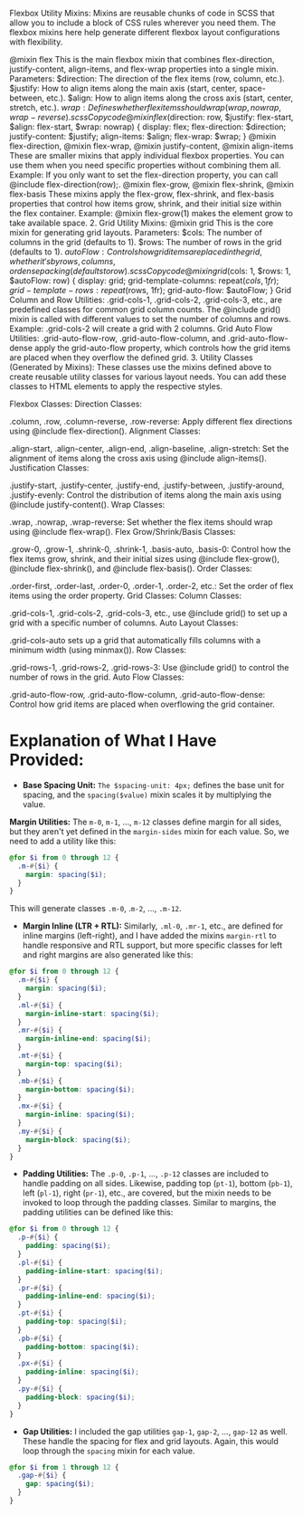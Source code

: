 Flexbox Utility Mixins:
Mixins are reusable chunks of code in SCSS that allow you to include a block of CSS rules wherever you need them. The flexbox mixins here help generate different flexbox layout configurations with flexibility.

@mixin flex
This is the main flexbox mixin that combines flex-direction, justify-content, align-items, and flex-wrap properties into a single mixin.
Parameters:
$direction: The direction of the flex items (row, column, etc.).
$justify: How to align items along the main axis (start, center, space-between, etc.).
$align: How to align items along the cross axis (start, center, stretch, etc.).
$wrap: Defines whether flex items should wrap (wrap, nowrap, wrap-reverse).
scss
Copy code
@mixin flex($direction: row, $justify: flex-start, $align: flex-start, $wrap: nowrap) {
  display: flex;
  flex-direction: $direction;
  justify-content: $justify;
  align-items: $align;
  flex-wrap: $wrap;
}
@mixin flex-direction, @mixin flex-wrap, @mixin justify-content, @mixin align-items
These are smaller mixins that apply individual flexbox properties. You can use them when you need specific properties without combining them all.
Example: If you only want to set the flex-direction property, you can call @include flex-direction(row);.
@mixin flex-grow, @mixin flex-shrink, @mixin flex-basis
These mixins apply the flex-grow, flex-shrink, and flex-basis properties that control how items grow, shrink, and their initial size within the flex container.
Example: @mixin flex-grow(1) makes the element grow to take available space.
2. Grid Utility Mixins:
@mixin grid
This is the core mixin for generating grid layouts.
Parameters:
$cols: The number of columns in the grid (defaults to 1).
$rows: The number of rows in the grid (defaults to 1).
$autoFlow: Controls how grid items are placed in the grid, whether it's by rows, columns, or dense packing (defaults to row).
scss
Copy code
@mixin grid($cols: 1, $rows: 1, $autoFlow: row) {
  display: grid;
  grid-template-columns: repeat($cols, 1fr);
grid-template-rows: repeat($rows, 1fr);
grid-auto-flow: $autoFlow;
}
Grid Column and Row Utilities:
.grid-cols-1, .grid-cols-2, .grid-cols-3, etc., are predefined classes for common grid column counts.
The @include grid() mixin is called with different values to set the number of columns and rows.
Example: .grid-cols-2 will create a grid with 2 columns.
Grid Auto Flow Utilities:
.grid-auto-flow-row, .grid-auto-flow-column, and .grid-auto-flow-dense apply the grid-auto-flow property, which controls how the grid items are placed when they overflow the defined grid. 3. Utility Classes (Generated by Mixins):
These classes use the mixins defined above to create reusable utility classes for various layout needs. You can add these classes to HTML elements to apply the respective styles.

Flexbox Classes:
Direction Classes:

.column, .row, .column-reverse, .row-reverse: Apply different flex directions using @include flex-direction().
Alignment Classes:

.align-start, .align-center, .align-end, .align-baseline, .align-stretch: Set the alignment of items along the cross axis using @include align-items().
Justification Classes:

.justify-start, .justify-center, .justify-end, .justify-between, .justify-around, .justify-evenly: Control the distribution of items along the main axis using @include justify-content().
Wrap Classes:

.wrap, .nowrap, .wrap-reverse: Set whether the flex items should wrap using @include flex-wrap().
Flex Grow/Shrink/Basis Classes:

.grow-0, .grow-1, .shrink-0, .shrink-1, .basis-auto, .basis-0: Control how the flex items grow, shrink, and their initial sizes using @include flex-grow(), @include flex-shrink(), and @include flex-basis().
Order Classes:

.order-first, .order-last, .order-0, .order-1, .order-2, etc.: Set the order of flex items using the order property.
Grid Classes:
Column Classes:

.grid-cols-1, .grid-cols-2, .grid-cols-3, etc., use @include grid() to set up a grid with a specific number of columns.
Auto Layout Classes:

.grid-cols-auto sets up a grid that automatically fills columns with a minimum width (using minmax()).
Row Classes:

.grid-rows-1, .grid-rows-2, .grid-rows-3: Use @include grid() to control the number of rows in the grid.
Auto Flow Classes:

.grid-auto-flow-row, .grid-auto-flow-column, .grid-auto-flow-dense: Control how grid items are placed when overflowing the grid container.

# Explanation of What I Have Provided:

- **Base Spacing Unit:** `The $spacing-unit: 4px;` defines the base unit for spacing, and the `spacing($value)` mixin scales it by multiplying the value.

**Margin Utilities:** The `m-0`, `m-1`, ..., `m-12` classes define margin for all sides, but they aren't yet defined in the `margin-sides` mixin for each value. So, we need to add a utility like this:

```scss
@for $i from 0 through 12 {
  .m-#{$i} {
    margin: spacing($i);
  }
}
```

This will generate classes `.m-0`, .`m-2`, ..., `.m-12`.

- **Margin Inline (LTR + RTL):** Similarly, `.ml-0`, `.mr-1`, etc., are defined for inline margins (left-right), and I have added the mixins `margin-rtl` to handle responsive and RTL support, but more specific classes for left and right margins are also generated like this:

```scss
@for $i from 0 through 12 {
  .m-#{$i} {
    margin: spacing($i);
  }
  .ml-#{$i} {
    margin-inline-start: spacing($i);
  }
  .mr-#{$i} {
    margin-inline-end: spacing($i);
  }
  .mt-#{$i} {
    margin-top: spacing($i);
  }
  .mb-#{$i} {
    margin-bottom: spacing($i);
  }
  .mx-#{$i} {
    margin-inline: spacing($i);
  }
  .my-#{$i} {
    margin-block: spacing($i);
  }
}
```

- **Padding Utilities:** The `.p-0`, `.p-1`, ..., `.p-12` classes are included to handle padding on all sides. Likewise, padding top (`pt-1`), bottom (`pb-1`), left (`pl-1`), right (`pr-1`), etc., are covered, but the mixin needs to be invoked to loop through the padding classes. Similar to margins, the padding utilities can be defined like this:

```scss
@for $i from 0 through 12 {
  .p-#{$i} {
    padding: spacing($i);
  }
  .pl-#{$i} {
    padding-inline-start: spacing($i);
  }
  .pr-#{$i} {
    padding-inline-end: spacing($i);
  }
  .pt-#{$i} {
    padding-top: spacing($i);
  }
  .pb-#{$i} {
    padding-bottom: spacing($i);
  }
  .px-#{$i} {
    padding-inline: spacing($i);
  }
  .py-#{$i} {
    padding-block: spacing($i);
  }
}
```

- **Gap Utilities:** I included the gap utilities `gap-1`, `gap-2`, ..., `gap-12` as well. These handle the spacing for flex and grid layouts. Again, this would loop through the `spacing` mixin for each value.

```scss
@for $i from 1 through 12 {
  .gap-#{$i} {
    gap: spacing($i);
  }
}
```
